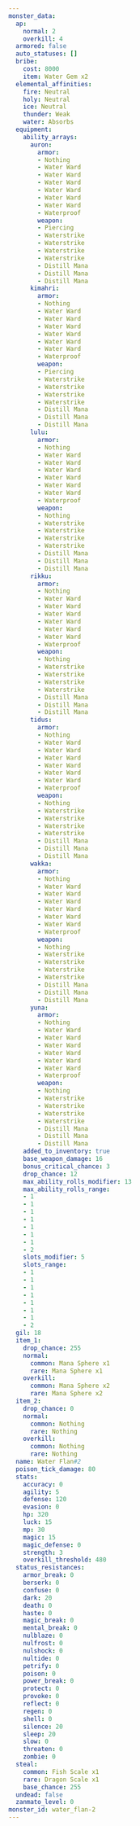 ```yaml
---
monster_data:
  ap:
    normal: 2
    overkill: 4
  armored: false
  auto_statuses: []
  bribe:
    cost: 8000
    item: Water Gem x2
  elemental_affinities:
    fire: Neutral
    holy: Neutral
    ice: Neutral
    thunder: Weak
    water: Absorbs
  equipment:
    ability_arrays:
      auron:
        armor:
        - Nothing
        - Water Ward
        - Water Ward
        - Water Ward
        - Water Ward
        - Water Ward
        - Water Ward
        - Waterproof
        weapon:
        - Piercing
        - Waterstrike
        - Waterstrike
        - Waterstrike
        - Waterstrike
        - Distill Mana
        - Distill Mana
        - Distill Mana
      kimahri:
        armor:
        - Nothing
        - Water Ward
        - Water Ward
        - Water Ward
        - Water Ward
        - Water Ward
        - Water Ward
        - Waterproof
        weapon:
        - Piercing
        - Waterstrike
        - Waterstrike
        - Waterstrike
        - Waterstrike
        - Distill Mana
        - Distill Mana
        - Distill Mana
      lulu:
        armor:
        - Nothing
        - Water Ward
        - Water Ward
        - Water Ward
        - Water Ward
        - Water Ward
        - Water Ward
        - Waterproof
        weapon:
        - Nothing
        - Waterstrike
        - Waterstrike
        - Waterstrike
        - Waterstrike
        - Distill Mana
        - Distill Mana
        - Distill Mana
      rikku:
        armor:
        - Nothing
        - Water Ward
        - Water Ward
        - Water Ward
        - Water Ward
        - Water Ward
        - Water Ward
        - Waterproof
        weapon:
        - Nothing
        - Waterstrike
        - Waterstrike
        - Waterstrike
        - Waterstrike
        - Distill Mana
        - Distill Mana
        - Distill Mana
      tidus:
        armor:
        - Nothing
        - Water Ward
        - Water Ward
        - Water Ward
        - Water Ward
        - Water Ward
        - Water Ward
        - Waterproof
        weapon:
        - Nothing
        - Waterstrike
        - Waterstrike
        - Waterstrike
        - Waterstrike
        - Distill Mana
        - Distill Mana
        - Distill Mana
      wakka:
        armor:
        - Nothing
        - Water Ward
        - Water Ward
        - Water Ward
        - Water Ward
        - Water Ward
        - Water Ward
        - Waterproof
        weapon:
        - Nothing
        - Waterstrike
        - Waterstrike
        - Waterstrike
        - Waterstrike
        - Distill Mana
        - Distill Mana
        - Distill Mana
      yuna:
        armor:
        - Nothing
        - Water Ward
        - Water Ward
        - Water Ward
        - Water Ward
        - Water Ward
        - Water Ward
        - Waterproof
        weapon:
        - Nothing
        - Waterstrike
        - Waterstrike
        - Waterstrike
        - Waterstrike
        - Distill Mana
        - Distill Mana
        - Distill Mana
    added_to_inventory: true
    base_weapon_damage: 16
    bonus_critical_chance: 3
    drop_chance: 12
    max_ability_rolls_modifier: 13
    max_ability_rolls_range:
    - 1
    - 1
    - 1
    - 1
    - 1
    - 1
    - 1
    - 2
    slots_modifier: 5
    slots_range:
    - 1
    - 1
    - 1
    - 1
    - 1
    - 1
    - 1
    - 2
  gil: 18
  item_1:
    drop_chance: 255
    normal:
      common: Mana Sphere x1
      rare: Mana Sphere x1
    overkill:
      common: Mana Sphere x2
      rare: Mana Sphere x2
  item_2:
    drop_chance: 0
    normal:
      common: Nothing
      rare: Nothing
    overkill:
      common: Nothing
      rare: Nothing
  name: Water Flan#2
  poison_tick_damage: 80
  stats:
    accuracy: 0
    agility: 5
    defense: 120
    evasion: 0
    hp: 320
    luck: 15
    mp: 30
    magic: 15
    magic_defense: 0
    strength: 3
    overkill_threshold: 480
  status_resistances:
    armor_break: 0
    berserk: 0
    confuse: 0
    dark: 20
    death: 0
    haste: 0
    magic_break: 0
    mental_break: 0
    nulblaze: 0
    nulfrost: 0
    nulshock: 0
    nultide: 0
    petrify: 0
    poison: 0
    power_break: 0
    protect: 0
    provoke: 0
    reflect: 0
    regen: 0
    shell: 0
    silence: 20
    sleep: 20
    slow: 0
    threaten: 0
    zombie: 0
  steal:
    common: Fish Scale x1
    rare: Dragon Scale x1
    base_chance: 255
  undead: false
  zanmato_level: 0
monster_id: water_flan-2
---
```

